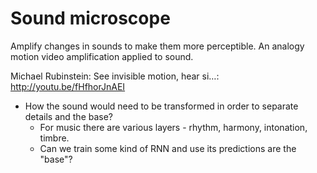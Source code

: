 # Sound microscope

Amplify changes in sounds to make them more perceptible. An analogy motion video amplification applied to sound.

Michael Rubinstein: See invisible motion, hear si…: http://youtu.be/fHfhorJnAEI

- How the sound would need to be transformed in order to separate details and the base?
  - For music there are various layers - rhythm, harmony, intonation, timbre.
  - Can we train some kind of RNN and use its predictions are the "base"?
